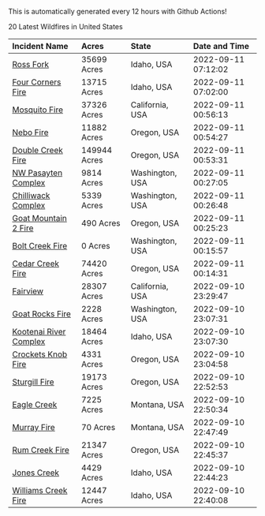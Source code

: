 This is automatically generated every 12 hours with Github Actions!

20 Latest Wildfires in United States

 | Incident Name | Acres | State | Date and Time |
|:---|:---|:---|:---|
| [Ross Fork](https://inciweb.nwcg.gov/incident/8375/) | 35699 Acres | Idaho, USA | 2022-09-11 07:12:02 |
| [Four Corners Fire](https://inciweb.nwcg.gov/incident/8331/) | 13715 Acres | Idaho, USA | 2022-09-11 07:02:00 |
| [Mosquito Fire](https://inciweb.nwcg.gov/incident/8398/) | 37326 Acres | California, USA | 2022-09-11 00:56:13 |
| [Nebo Fire](https://inciweb.nwcg.gov/incident/8363/) | 11882 Acres | Oregon, USA | 2022-09-11 00:54:27 |
| [Double Creek Fire](https://inciweb.nwcg.gov/incident/8366/) | 149944 Acres | Oregon, USA | 2022-09-11 00:53:31 |
| [NW Pasayten Complex](https://inciweb.nwcg.gov/incident/8397/) | 9814 Acres | Washington, USA | 2022-09-11 00:27:05 |
| [Chilliwack Complex](https://inciweb.nwcg.gov/incident/8394/) | 5339 Acres | Washington, USA | 2022-09-11 00:26:48 |
| [Goat Mountain 2 Fire](https://inciweb.nwcg.gov/incident/8380/) | 490 Acres | Oregon, USA | 2022-09-11 00:25:23 |
| [Bolt Creek Fire](https://inciweb.nwcg.gov/incident/8417/) | 0 Acres | Washington, USA | 2022-09-11 00:15:57 |
| [Cedar Creek Fire](https://inciweb.nwcg.gov/incident/8307/) | 74420 Acres | Oregon, USA | 2022-09-11 00:14:31 |
| [Fairview](https://inciweb.nwcg.gov/incident/8402/) | 28307 Acres | California, USA | 2022-09-10 23:29:47 |
| [Goat Rocks Fire](https://inciweb.nwcg.gov/incident/8415/) | 2228 Acres | Washington, USA | 2022-09-10 23:07:31 |
| [Kootenai River Complex ](https://inciweb.nwcg.gov/incident/8378/) | 18464 Acres | Idaho, USA | 2022-09-10 23:07:30 |
| [Crockets Knob Fire](https://inciweb.nwcg.gov/incident/8355/) | 4331 Acres | Oregon, USA | 2022-09-10 23:04:58 |
| [Sturgill Fire](https://inciweb.nwcg.gov/incident/8364/) | 19173 Acres | Oregon, USA | 2022-09-10 22:52:53 |
| [Eagle Creek](https://inciweb.nwcg.gov/incident/8413/) | 7225 Acres | Montana, USA | 2022-09-10 22:50:34 |
| [Murray Fire](https://inciweb.nwcg.gov/incident/8389/) | 70 Acres | Montana, USA | 2022-09-10 22:47:49 |
| [Rum Creek Fire](https://inciweb.nwcg.gov/incident/8348/) | 21347 Acres | Oregon, USA | 2022-09-10 22:45:37 |
| [Jones Creek](https://inciweb.nwcg.gov/incident/8407/) | 4429 Acres | Idaho, USA | 2022-09-10 22:44:23 |
| [Williams Creek Fire](https://inciweb.nwcg.gov/incident/8372/) | 12447 Acres | Idaho, USA | 2022-09-10 22:40:08 |
